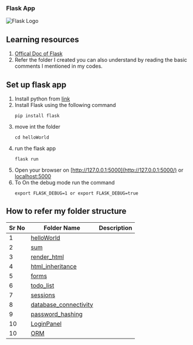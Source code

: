 ### Flask App
![Flask Logo](https://flask.palletsprojects.com/en/1.1.x/_static/flask-icon.png)

## Learning resources
1. [Offical Doc of Flask](https://flask.palletsprojects.com/en/1.1.x/quickstart/)
2. Refer the folder I created you can also understand by reading the basic comments I mentioned in my  codes.

## Set up flask app
1. Install python from [link](https://www.python.org/)
2. Install Flask using the following command
    ```
    pip install flask
    ```
3. move int the folder 
    ``` 
    cd helloWorld
    ```
4.  run the flask app
    ``` 
    flask run
    ```
5. Open your browser on  [http://127.0.0.1:5000](http://127.0.0.1:5000/) or [localhost:5000](localhost:5000)
6. To On the debug mode run the command 
    ```
    export FLASK_DEBUG=1 or export FLASK_DEBUG=true
    ```
## How to refer my folder structure

|Sr No|Folder Name| Description |
|---|---|---|
|1|[helloWorld](https://github.com/oswalgopal/flaskApp/tree/master/helloWorld)||
|2|[sum](https://github.com/oswalgopal/flaskApp/tree/master/sum)||
|3|[render_html](https://github.com/oswalgopal/flaskApp/tree/master/render_html)||
|4|[html_inheritance](https://github.com/oswalgopal/flaskApp/tree/master/html_inheritance)||
|5|[forms](https://github.com/oswalgopal/flaskApp/tree/master/forms)||
|6|[todo_list](https://github.com/oswalgopal/flaskApp/tree/master/todo_list)||
|7|[sessions](https://github.com/oswalgopal/flaskApp/tree/master/sessions)||
|8|[database_connectivity](https://github.com/oswalgopal/flaskApp/tree/master/database_connectivity)||
|9|[password_hashing](https://github.com/oswalgopal/flaskApp/tree/master/password_hashing)||
|10|[LoginPanel](https://github.com/oswalgopal/flaskApp/tree/master/LoginPanel)||
|10|[ORM](https://github.com/oswalgopal/flaskApp/tree/master/ORM)||